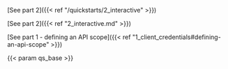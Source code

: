[See part 2]({{< ref "/quickstarts/2_interactive" >}})

[See part 2]({{< ref "2_interactive.md" >}})

[See part 1 - defining an API scope]({{< ref "1_client_credentials#defining-an-api-scope" >}})

{{< param qs_base >}}